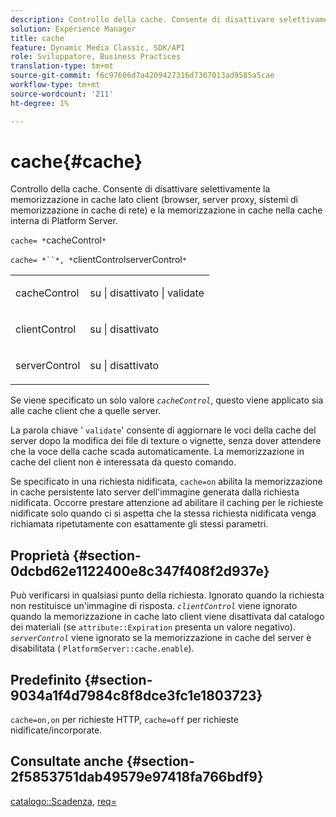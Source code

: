 ```yaml
---
description: Controllo della cache. Consente di disattivare selettivamente la memorizzazione in cache lato client (browser, server proxy, sistemi di memorizzazione in cache di rete) e la memorizzazione in cache nella cache interna di Platform Server.
solution: Experience Manager
title: cache
feature: Dynamic Media Classic, SDK/API
role: Sviluppatore, Business Practices
translation-type: tm+mt
source-git-commit: f6c97606d7a4209427316d7367013ad9585a5cae
workflow-type: tm+mt
source-wordcount: '211'
ht-degree: 1%

---
```



# cache{#cache}

Controllo della cache. Consente di disattivare selettivamente la memorizzazione in cache lato client (browser, server proxy, sistemi di memorizzazione in cache di rete) e la memorizzazione in cache nella cache interna di Platform Server.

`cache= *`cacheControl`*`

`cache= *``*, *`clientControlserverControl`*`

<table id="simpletable_CBB5DFBD48B444A4AA806B11299BC43E"> 
 <tr class="strow"> 
  <td class="stentry"> <p><span class="varname"> cacheControl</span> </p> </td> 
  <td class="stentry"> <p>su | disattivato | validate </p></td> 
 </tr> 
 <tr class="strow"> 
  <td class="stentry"> <p><span class="varname"> clientControl  </span> </p> </td> 
  <td class="stentry"> <p>su | disattivato </p></td> 
 </tr> 
 <tr class="strow"> 
  <td class="stentry"> <p><span class="varname"> serverControl  </span> </p></td> 
  <td class="stentry"> <p>su | disattivato </p></td> 
 </tr> 
</table>

Se viene specificato un solo valore *`cacheControl`*, questo viene applicato sia alle cache client che a quelle server.

La parola chiave &#39; `validate`&#39; consente di aggiornare le voci della cache del server dopo la modifica dei file di texture o vignette, senza dover attendere che la voce della cache scada automaticamente. La memorizzazione in cache del client non è interessata da questo comando.

Se specificato in una richiesta nidificata, `cache=on` abilita la memorizzazione in cache persistente lato server dell&#39;immagine generata dalla richiesta nidificata. Occorre prestare attenzione ad abilitare il caching per le richieste nidificate solo quando ci si aspetta che la stessa richiesta nidificata venga richiamata ripetutamente con esattamente gli stessi parametri.

## Proprietà {#section-0dcbd62e1122400e8c347f408f2d937e}

Può verificarsi in qualsiasi punto della richiesta. Ignorato quando la richiesta non restituisce un&#39;immagine di risposta. *`clientControl`* viene ignorato quando la memorizzazione in cache lato client viene disattivata dal catalogo dei materiali (se  `attribute::Expiration` presenta un valore negativo). *`serverControl`* viene ignorato se la memorizzazione in cache del server è disabilitata (  `PlatformServer::cache.enable`).

## Predefinito {#section-9034a1f4d7984c8f8dce3fc1e1803723}

`cache=on,on` per richieste HTTP,  `cache=off` per richieste nidificate/incorporate.

## Consultate anche {#section-2f5853751dab49579e97418fa766bdf9}

[catalogo::Scadenza](../../../../../ir-api/material-cat/image-rendering-api-ref/c-ir-material-catalog/c-ir-material-data-reference/r-ir-expiration-dataref.md#reference-5e93943abff54c93bf85aae3b911a3ce),  [req=](../../../../../ir-api/http-protocol/image-rendering-api-ref/c-ir-http-protocol-ref/c-ir-http-protocol-command-reference/r-ir-req.md#reference-792b1a663fb64261bd2de2a209b847fb)
